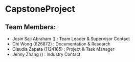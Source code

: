 # CapstoneProject

## Team Members:
- Josin Saji Abraham    ()  : Team Leader & Supervisor Contact
- Chi Wong              (826872)  : Documentation & Research
- Claudia Zapata        (1124185) : Project & Task Manager 
- Jenny Zhang           () : Industry Contact

